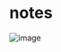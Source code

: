 # notes
![image](https://github.com/sriprasath123/notes/assets/146945241/a56a6e30-a59a-4235-b8d2-ac9d2d7fbafd)
